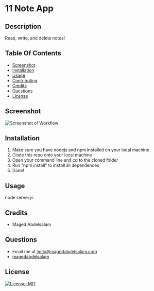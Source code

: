 # 11 Note App
## Description
Read, write, and delete notes!
## Table Of Contents
* [Screenshot](#screenshot)
* [Installation](#installation)
* [Usage](#usage)
* [Contributing](#contributing)
* [Credits](#credits)
* [Questions](#questions)
* [License](#license)
## Screenshot
![Screenshot of Workflow](screenshot.gif)
## Installation
1. Make sure you have nodejs and npm installed on your local machine
1. Clone this repo onto your local machine
2. Open your command line and cd to the cloned folder
3. Run "npm install" to install all dependences
4. Done!
## Usage
node server.js
## Credits
* Maged Abdelsalam
## Questions
* Email me at hello@magedabdelsalam.com
* [magedabdelsalam](https://github.com/magedabdelsalam)
## License
[![License: MIT](https://img.shields.io/badge/License-MIT-yellow.svg)](https://opensource.org/licenses/MIT)
